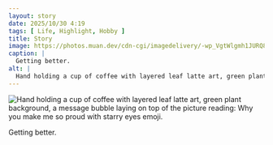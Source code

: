 ```yaml
---
layout: story
date: 2025/10/30 4:19
tags: [ Life, Highlight, Hobby ]
title: Story
image: https://photos.muan.dev/cdn-cgi/imagedelivery/-wp_VgtWlgmh1JURQ8t1mg/4f81acdd-098e-435b-304c-e4154f828d00/public
caption: |
  Getting better.
alt: |
  Hand holding a cup of coffee with layered leaf latte art, green plant background, a message bubble laying on top of the picture reading: Why you make me so proud with starry eyes emoji.
---
```



![Hand holding a cup of coffee with layered leaf latte art, green plant background, a message bubble laying on top of the picture reading: Why you make me so proud with starry eyes emoji.](https://photos.muan.dev/cdn-cgi/imagedelivery/-wp_VgtWlgmh1JURQ8t1mg/4f81acdd-098e-435b-304c-e4154f828d00/public)

Getting better.
